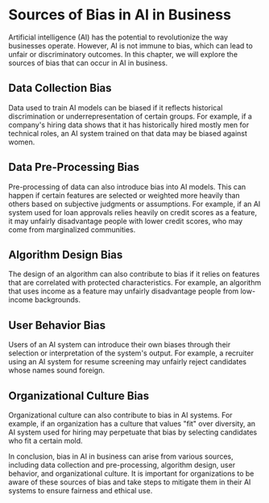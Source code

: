 Sources of Bias in AI in Business
====================================================================

Artificial intelligence (AI) has the potential to revolutionize the way businesses operate. However, AI is not immune to bias, which can lead to unfair or discriminatory outcomes. In this chapter, we will explore the sources of bias that can occur in AI in business.

Data Collection Bias
--------------------

Data used to train AI models can be biased if it reflects historical discrimination or underrepresentation of certain groups. For example, if a company's hiring data shows that it has historically hired mostly men for technical roles, an AI system trained on that data may be biased against women.

Data Pre-Processing Bias
------------------------

Pre-processing of data can also introduce bias into AI models. This can happen if certain features are selected or weighted more heavily than others based on subjective judgments or assumptions. For example, if an AI system used for loan approvals relies heavily on credit scores as a feature, it may unfairly disadvantage people with lower credit scores, who may come from marginalized communities.

Algorithm Design Bias
---------------------

The design of an algorithm can also contribute to bias if it relies on features that are correlated with protected characteristics. For example, an algorithm that uses income as a feature may unfairly disadvantage people from low-income backgrounds.

User Behavior Bias
------------------

Users of an AI system can introduce their own biases through their selection or interpretation of the system's output. For example, a recruiter using an AI system for resume screening may unfairly reject candidates whose names sound foreign.

Organizational Culture Bias
---------------------------

Organizational culture can also contribute to bias in AI systems. For example, if an organization has a culture that values "fit" over diversity, an AI system used for hiring may perpetuate that bias by selecting candidates who fit a certain mold.

In conclusion, bias in AI in business can arise from various sources, including data collection and pre-processing, algorithm design, user behavior, and organizational culture. It is important for organizations to be aware of these sources of bias and take steps to mitigate them in their AI systems to ensure fairness and ethical use.
